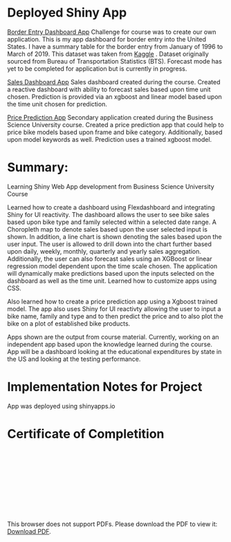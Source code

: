 # Deployed Shiny App
[Border Entry Dashboard App](https://charlehl.shinyapps.io/border_entry_dashboard_forecast/)
Challenge for course was to create our own application.  This is my app dashboard for border entry into the United States.  I have a summary table for the border entry from January of 1996 to March of 2019.  This dataset was taken from [Kaggle](https://www.kaggle.com/akhilv11/border-crossing-entry-data) .  Dataset originally sourced from Bureau of Transportation Statistics (BTS).  Forecast mode has yet to be completed for application but is currently in progress.

[Sales Dashboard App](https://charlehl.shinyapps.io/sales_dashboard_forecast_app/)
Sales dashboard created during the course.  Created a reactive dashboard with ability to forecast sales based upon time unit chosen.  Prediction is provided via an xgboost and linear model based upon the time unit chosen for prediction.

[Price Prediction App](https://charlehl.shinyapps.io/price_prediction_app/)
Secondary application created during the Business Science University course.  Created a price prediction app that could help to price bike models based upon frame and bike category.  Additionally, based upon model keywords as well.  Prediction uses a trained xgboost model.

# Summary:
Learning Shiny Web App development from Business Science University Course

Learned how to create a dashboard using Flexdashboard and integrating Shiny for UI reactivity.  The dashboard 
allows the user to see bike sales based upon bike type and family selected within a selected date range.  A Choropleth map to denote sales based 
upon the user selected input is shown.  In addition, a line chart is shown denoting the sales based upon the user input.  The user is allowed to drill 
down into the chart further based upon daily, weekly, monthly, quarterly and yearly sales aggregation. Additionally, the user can also forecast sales 
using an XGBoost or linear regression model dependent upon the time scale chosen.  The application will dynamically make predictions based upon the inputs 
selected on the dashboard as well as the time unit.  Learned how to customize apps using CSS.

Also learned how to create a price prediction app using a Xgboost trained model.  The app also uses 
Shiny for UI reactivty allowing the user to input a bike name, family and type and to then predict the 
price and to also plot the bike on a plot of established bike products.

Apps shown are the output from course material.  Currently, working on an independent app based upon the knowledge learned during the course.  App will 
be a dashboard looking at the educational expenditures by state in the US and looking at the testing performance.

# Implementation Notes for Project

App was deployed using shinyapps.io

# Certificate of Completition
<object data="images/ds4b-102_cert.pdf" type="application/pdf" width="700px" height="700px">
    <embed src="images/ds4b-102_cert.pdf">
        <p>This browser does not support PDFs. Please download the PDF to view it: <a href="images/ds4b-102_cert.pdf">Download PDF</a>.</p>
    </embed>
</object>